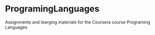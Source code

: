 # ProgramingLanguages
Assignments and learging materials for the Coursera course Programing Languages
